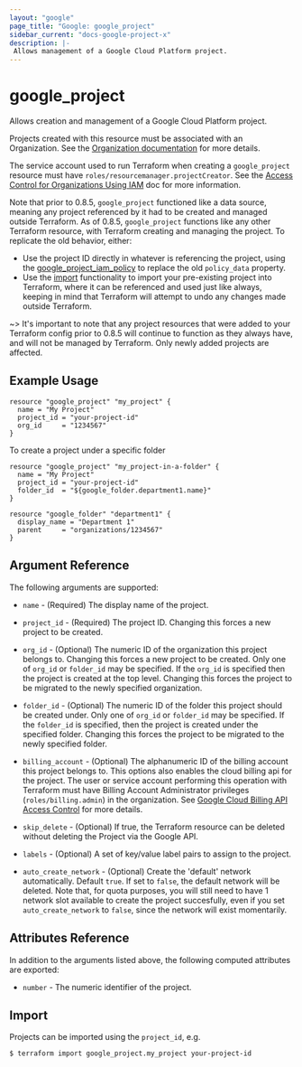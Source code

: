 ```yaml
---
layout: "google"
page_title: "Google: google_project"
sidebar_current: "docs-google-project-x"
description: |-
 Allows management of a Google Cloud Platform project.
---
```


# google\_project

Allows creation and management of a Google Cloud Platform project.

Projects created with this resource must be associated with an Organization.
See the [Organization documentation](https://cloud.google.com/resource-manager/docs/quickstarts) for more details.

The service account used to run Terraform when creating a `google_project`
resource must have `roles/resourcemanager.projectCreator`. See the
[Access Control for Organizations Using IAM](https://cloud.google.com/resource-manager/docs/access-control-org)
doc for more information.

Note that prior to 0.8.5, `google_project` functioned like a data source,
meaning any project referenced by it had to be created and managed outside
Terraform. As of 0.8.5, `google_project` functions like any other Terraform
resource, with Terraform creating and managing the project. To replicate the old
behavior, either:

* Use the project ID directly in whatever is referencing the project, using the
  [google_project_iam_policy](/docs/providers/google/r/google_project_iam.html)
  to replace the old `policy_data` property.
* Use the [import](/docs/import/usage.html) functionality
  to import your pre-existing project into Terraform, where it can be referenced and
  used just like always, keeping in mind that Terraform will attempt to undo any changes
  made outside Terraform.

~> It's important to note that any project resources that were added to your Terraform config
prior to 0.8.5 will continue to function as they always have, and will not be managed by
Terraform. Only newly added projects are affected.

## Example Usage

```hcl
resource "google_project" "my_project" {
  name = "My Project"
  project_id = "your-project-id"
  org_id     = "1234567"
}
```

To create a project under a specific folder

```hcl
resource "google_project" "my_project-in-a-folder" {
  name = "My Project"
  project_id = "your-project-id"
  folder_id  = "${google_folder.department1.name}"
}

resource "google_folder" "department1" {
  display_name = "Department 1"
  parent     = "organizations/1234567"
}
```

## Argument Reference

The following arguments are supported:

* `name` - (Required) The display name of the project.

* `project_id` - (Required) The project ID. Changing this forces a new project to be created.

* `org_id` - (Optional) The numeric ID of the organization this project belongs to.
    Changing this forces a new project to be created.  Only one of
    `org_id` or `folder_id` may be specified. If the `org_id` is
    specified then the project is created at the top level. Changing
    this forces the project to be migrated to the newly specified
    organization.

* `folder_id` - (Optional) The numeric ID of the folder this project should be
   created under. Only one of `org_id` or `folder_id` may be
   specified. If the `folder_id` is specified, then the project is
   created under the specified folder. Changing this forces the
   project to be migrated to the newly specified folder.

* `billing_account` - (Optional) The alphanumeric ID of the billing account this project
    belongs to. This options also enables the cloud billing api for the project. The user or service account performing this operation with Terraform
    must have Billing Account Administrator privileges (`roles/billing.admin`) in
    the organization. See [Google Cloud Billing API Access Control](https://cloud.google.com/billing/v1/how-tos/access-control)
    for more details.

* `skip_delete` - (Optional) If true, the Terraform resource can be deleted
    without deleting the Project via the Google API.

* `labels` - (Optional) A set of key/value label pairs to assign to the project.

* `auto_create_network` - (Optional) Create the 'default' network automatically.  Default `true`.
    If set to `false`, the default network will be deleted.  Note that, for quota purposes, you
    will still need to have 1 network slot available to create the project succesfully, even if
    you set `auto_create_network` to `false`, since the network will exist momentarily.

## Attributes Reference

In addition to the arguments listed above, the following computed attributes are
exported:

* `number` - The numeric identifier of the project.

## Import

Projects can be imported using the `project_id`, e.g.

```
$ terraform import google_project.my_project your-project-id
```
